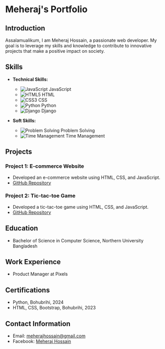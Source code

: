 # Meheraj's Portfolio

## Introduction
Assalamualikum, I am Meheraj Hossain, a passionate web developer. My goal is to leverage my skills and knowledge to contribute to innovative projects that make a positive impact on society.

## Skills
- **Technical Skills:** 
  - ![JavaScript](https://img.icons8.com/color/48/000000/javascript.png) JavaScript
  - ![HTML5](https://img.icons8.com/color/48/000000/html-5.png) HTML
  - ![CSS3](https://img.icons8.com/color/48/000000/css3.png) CSS
  - ![Python](https://img.icons8.com/color/48/000000/python.png) Python
  - ![Django](https://img.icons8.com/color/48/000000/django.png) Django

- **Soft Skills:** 
  - ![Problem Solving](https://img.icons8.com/fluency/48/000000/problem-solving.png) Problem Solving
  - ![Time Management](https://img.icons8.com/fluency/48/000000/time-management.png) Time Management

## Projects
### Project 1: E-commerce Website
- Developed an e-commerce website using HTML, CSS, and JavaScript.
- [GitHub Repository](https://mhshahiny.github.io/A-shopping-Cart/)

### Project 2: Tic-tac-toe Game
- Developed a tic-tac-toe game using HTML, CSS, and JavaScript.
- [GitHub Repository](https://mhshahiny.github.io/Tic-tac-toe/)

## Education
- Bachelor of Science in Computer Science, Northern University Bangladesh

## Work Experience
- Product Manager at Pixels

## Certifications
- Python, Bohubrihi, 2024
- HTML, CSS, Bootstrap, Bohubrihi, 2023

## Contact Information
- Email: meherajhossain@gmail.com
- Facebook: [Meheraj Hossain](https://www.facebook.com/meheraj.shahin)
